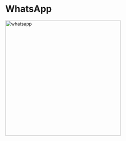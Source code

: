 # WhatsApp
<img src = "https://user-images.githubusercontent.com/22788214/56089968-86331980-5eb8-11e9-8aec-1741d5760466.jpg" alt = "whatsapp" width = "360"/>
